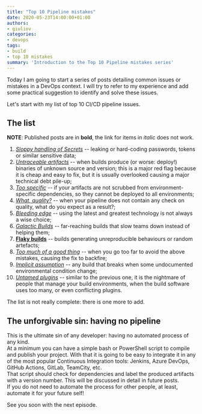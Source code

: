 ```yaml
---
title: "Top 10 Pipeline mistakes"
date: 2020-05-23T14:00:00+01:00
authors: 
- giuliov
categories:
- devops
tags:
- build
- top 10 mistakes
summary: 'Introduction to the Top 10 Pipeline mistakes series'
---
```


Today I am going to start a series of posts detailing common issues or mistakes in a DevOps context.
I will try to refer to my experience and add some practical suggestion to identify and solve these issues.

Let's start with my list of top 10 CI/CD pipeline issues.

## The list

**NOTE**: Published posts are in **bold**, the link for items in _italic_  does not work.

 1.	[_Sloppy handling of Secrets_](../sloppy-secrets-handling) -- leaking or hard-coding passwords, tokens or similar sensitive data;
 2.	[_Untraceable artifacts_](../untraceable-artifacts) -- when builds produce (or worse: deploy!) binaries of unknown source and version; this is a major red flag because it is cheap and easy to fix, but it is usually overlooked causing a major technical debt pile-up;
 3.	[_Too specific_](../too-specific) -- if your artifacts are not scrubbed from environment-specific dependencies, so they cannot be deployed to all environments;
 4.	[_What, quality?_](../what-quality) -- when your pipeline does not contain any check on quality, what do you expect as a result?;
 5.	[_Bleeding edge_](../bleeding-edge) -- using the latest and greatest technology is not always a wise choice;
 6.	[_Galactic Builds_](../galactic-builds) -- far-reaching builds that slow teams down instead of helping them;
 7.	[**Flaky builds**](../flaky-builds) -- builds generating unreproducible behaviours or random artefacts;
 8.	[_Too much of a good thing_](../too-much-of-a-good-thing) -- when you go too far to avoid the above mistakes, causing the fix to backfire;
 9.	[_Implicit assumption_](../implicit-assumption) -- any build that breaks when some undocumented environmental condition change;
10.	[_Untamed plugins_](../untamed-plugins) -- similar to the previous one, it is the nightmare of people that manage your build environments, when the build software uses too many, or even conflicting plugins.

The list is not really complete: there is one more to add.

## The unforgivable sin: having no pipeline

This is the ultimate sin of any developer: having no automated process of any kind.  
At a minimum you can have a simple bash or PowerShell script to compile and publish your project.
With that it is going to be easy to integrate it in any of the most popular Continuous Integration tools: Jenkins, Azure DevOps, GitHub Actions, GitLab, TeamCity, etc.  
That script should check for dependencies and label the produced artifacts with a version number. This will be discussed in detail in future posts.  
If you do not need to automate the process for other people, at least, automate it for your future self!

See you soon with the next episode.
